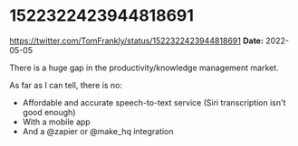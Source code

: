 # 1522322423944818691
https://twitter.com/TomFrankly/status/1522322423944818691
**Date:** 2022-05-05

There is a huge gap in the productivity/knowledge management market.

As far as I can tell, there is no:

- Affordable and accurate speech-to-text service (Siri transcription isn't good enough)
- With a mobile app
- And a @zapier or @make_hq integration
